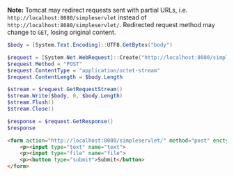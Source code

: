 **Note:**
Tomcat may redirect requests sent with partial URLs, i.e.
`http://localhost:8080/simpleservlet` instead of
`http://localhost:8080/simpleservlet/`.
Redirected request method may change to `GET`, losing original content.

```powershell
$body = [System.Text.Encoding]::UTF8.GetBytes("body")

$request = [System.Net.WebRequest]::Create("http://localhost:8080/simpleservlet/")
$request.Method = "POST"
$request.ContentType = "application/octet-stream"
$request.ContentLength = $body.Length

$stream = $request.GetRequestStream()
$stream.Write($body, 0, $body.Length)
$stream.Flush()
$stream.Close()

$response = $request.GetResponse()
$response
```
```html
<form action="http://localhost:8080/simpleservlet/" method="post" enctype="multipart/form-data">
    <p><input type="text" name="text">
    <p><input type="file" name="file">
    <p><button type="submit">Submit</button>
</form>
```
